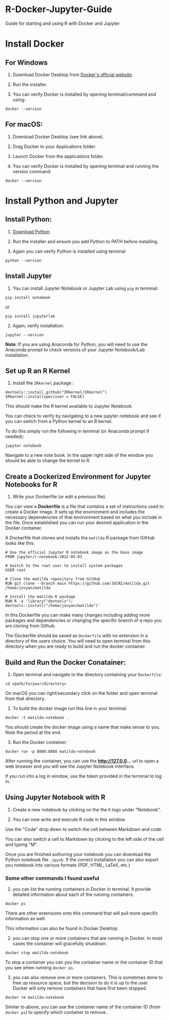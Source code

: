 # R-Docker-Jupyter-Guide
 Guide for starting and using R with Docker and Jupyter

# Install Docker

## For Windows

1. Download Docker Desktop from [Docker's official website](https://www.docker.com/products/docker-desktop/).

2. Run the installer.

4. You can verify Docker is installed by opening terminal/command and using:

```
docker --version
```

## For macOS:

1. Download Docker Desktop (see link above).

2. Drag Docker to your Applications folder. 

3. Launch Docker from the applications folder. 

4. You can verify Docker is installed by opening terminal and running the version command:

```
docker --version
```

# Install Python and Jupyter

## Install Python:

1. [Download Python](https://www.python.org/downloads/)

2. Run the installer and ensure you add Python to PATH before installing. 

3. Again you can verify Python is installed using terminal 

```
python --version
```

## Install Jupyter

1. You can install Jupyter Notebook or Jupyter Lab using `pip` in terminal:

```
pip install notebook
```

or

```
pip install jupyterlab
```

2. Again, verify installation:

```
jupyter --version
```

**Note**: If you are using Anaconda for Python, you will need to use the Anaconda prompt to check versions of your Jupyter Notebook/Lab installation.

## Set up R an R Kernel

1. Install the `IRkernel` package :

```{r}
devtools::install_github("IRkernel/IRkernel")
IRkernel::installspec(user = FALSE)
```

This should make the R kernel available to Jupyter Notebook. 

You can check to verify by navigating to a new jupyter notebook and see if you can switch from a Python kernel to an R kernel.

To do this simply run the following in terminal (or Anaconda prompt if needed):

```
jupyter notebook 
```

Navigate to a new note book. In the upper right side of the window you should be able to change the kernel to R.

## Create a Dockerized Environment for Jupyter Notebooks for R

1. Write your Dockerfile (or edit a previous file).

You can view a **Dockerfile** is a file that contains a set of instructions used to create a Docker image. It sets up the environment and includes the necessary dependencies of that environment based on what you include in the file. Once established you can run your desired application in the Docker container.

A Dockerfile that clones and installs the `matilda` R package from GitHub looks like this:

```
# Use the official Jupyter R notebook image as the base image
FROM jupyter/r-notebook:2022-05-03

# Switch to the root user to install system packages
USER root

# Clone the matilda repository from GitHub
RUN git clone --branch main https://github.com/JGCRI/matilda.git /home/jovyan/matilda 

# Install the matilda R package
RUN R -e 'library("devtools"); devtools::install("/home/jovyan/matilda")'

```

In this Dockerfile you can make many changes including adding more packages and dependencies or changing the specific branch of a repo you are cloning from Github. 

The Dockerfile should be saved as `Dockerfile` with no extension in a directory of the users choice. You will need to open terminal from this directory when you are ready to build and run the docker container.

## Build and Run the Docker Conatainer:

1. Open terminal and navigate to the directory containing your `Dockerfile`:

```
cd <path/to/your/directory>
```

On macOS you can right/secondary click on the folder and open terminal from that directory.

2. To build the docker image run this line in your terminal:

```
docker -t matilda-notebook . 
```

You should create the docker image using a name that make sense to you. Note the period at the end.

3. Run the Docker container:

```
docker run -p 8888:8888 matilda-notebook
```

After running the container, you can use the **http://127.0.0...** url to open a web browser and you will see the Jupyter Notebook interface.

If you run into a log in window, use the token provided in the terminal to log in.

## Using Jupyter Notebook with R

1. Create a new notebook by clicking on the the `R` logo under "Notebook".

2. You can now write and execute R code in this window.

Use the "Code" drop down to switch the cell between Markdown and code.

You can also switch a cell to Markdown by clicking to the left side of the cell and typing "M".

Once you are finished authoring your notebook you can download the Python notebook file `.ipynb`. If the correct installation you can also export you notebook into various formats (PDF, HTML, LaTeX, etc.)

### Some other commands I found useful

1. you can list the running containers in Docker in terminal. It provide detailed information about each of the running containers.

```
docker ps
```

There are other extensions onto this command that will pull more specific information as well.

This information can also be found in Docker Desktop.

2. you can stop one or more containers that are running in Docker. In most cases the container will gracefully shutdown.

```
docker stop matilda-notebook
```

To stop a container you can you the container name or the container ID that you see when running `docker ps`.

3. you can also remove one or more containers. This is sometimes done to free up resource space, but the decision to do it is up to the user. Docker will only remove containers that have first been stopped.

```
docker rm matilda-notebook
```

Similar to above, you can use the container name of the container ID (from `docker ps`) to specify which container to remove.